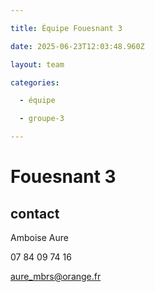 ```yaml
---

title: Équipe Fouesnant 3

date: 2025-06-23T12:03:48.960Z

layout: team

categories:

  - équipe

  - groupe-3

---
```


# Fouesnant 3



## contact 

 Amboise Aure

07 84 09 74 16

aure_mbrs@orange.fr

